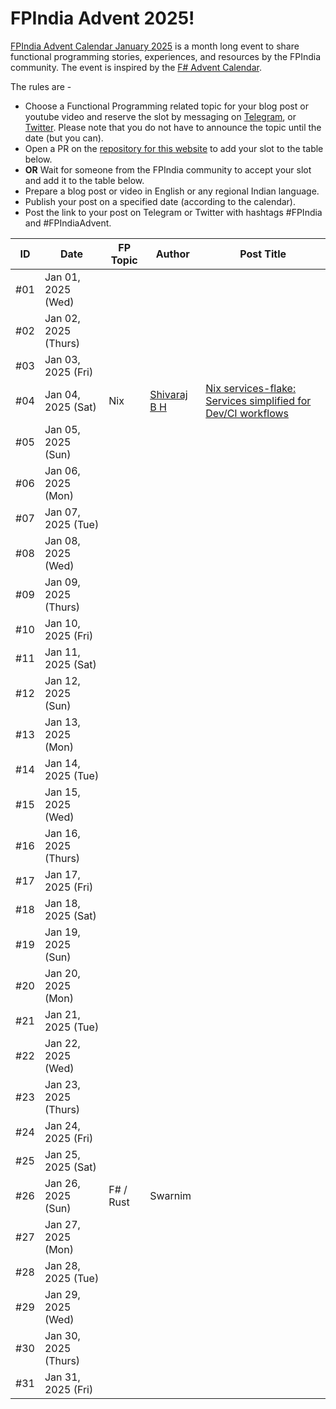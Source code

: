 # FPIndia Advent 2025!

[FPIndia Advent Calendar January 2025](advent/2025.html) is a month long event to share functional programming stories, experiences, and resources by the FPIndia community. The event is inspired by the [F# Advent Calendar](https://sergeytihon.com/2024/10/26/f-advent-calendar-in-english-2024/).

The rules are -

  - Choose a Functional Programming related topic for your blog post or youtube video and reserve the slot by messaging on [Telegram](https://t.me/fpncr), or [Twitter](https://x.com/functionalindia). Please note that you do not have to announce the topic until the date (but you can).
  - Open a PR on the [repository for this website](https://github.com/fpindia/fpindia-site) to add your slot to the table below.
  - **OR** Wait for someone from the FPIndia community to accept your slot and add it to the table below.
  - Prepare a blog post or video in English or any regional Indian language.
  - Publish your post on a specified date (according to the calendar).
  - Post the link to your post on Telegram or Twitter with hashtags <a>#FPIndia</a> and <a>#FPIndiaAdvent</a>.


| ID      | Date                 | FP Topic   | Author    | Post Title |
| ------- | -------------------- | ---------- | --------- | ---------- |
| #01     | Jan 01, 2025 (Wed)   |            |           |            |
| #02     | Jan 02, 2025 (Thurs) |            |           |            |
| #03     | Jan 03, 2025 (Fri)   |            |           |            |
| #04     | Jan 04, 2025 (Sat)   | Nix        | [Shivaraj B H](https://x.com/shivaraj_bh_) | [Nix services-flake: Services simplified for Dev/CI workflows](https://hasgeek.com/fpindia/shivaraj-talks-about-about-nix-service-flake/) |
| #05     | Jan 05, 2025 (Sun)   |            |           |            |
| #06     | Jan 06, 2025 (Mon)   |            |           |            |
| #07     | Jan 07, 2025 (Tue)   |            |           |            |
| #08     | Jan 08, 2025 (Wed)   |            |           |            |
| #09     | Jan 09, 2025 (Thurs) |            |           |            |
| #10     | Jan 10, 2025 (Fri)   |            |           |            |
| #11     | Jan 11, 2025 (Sat)   |            |           |            |
| #12     | Jan 12, 2025 (Sun)   |            |           |            |
| #13     | Jan 13, 2025 (Mon)   |            |           |            |
| #14     | Jan 14, 2025 (Tue)   |            |           |            |
| #15     | Jan 15, 2025 (Wed)   |            |           |            |
| #16     | Jan 16, 2025 (Thurs) |            |           |            |
| #17     | Jan 17, 2025 (Fri)   |            |           |            |
| #18     | Jan 18, 2025 (Sat)   |            |           |            |
| #19     | Jan 19, 2025 (Sun)   |            |           |            |
| #20     | Jan 20, 2025 (Mon)   |            |           |            |
| #21     | Jan 21, 2025 (Tue)   |            |           |            |
| #22     | Jan 22, 2025 (Wed)   |            |           |            |
| #23     | Jan 23, 2025 (Thurs) |            |           |            |
| #24     | Jan 24, 2025 (Fri)   |            |           |            |
| #25     | Jan 25, 2025 (Sat)   |            |           |            |
| #26     | Jan 26, 2025 (Sun)   | F# / Rust  | Swarnim   |            |
| #27     | Jan 27, 2025 (Mon)   |            |           |            |
| #28     | Jan 28, 2025 (Tue)   |            |           |            |
| #29     | Jan 29, 2025 (Wed)   |            |           |            |
| #30     | Jan 30, 2025 (Thurs) |            |           |            |
| #31     | Jan 31, 2025 (Fri)   |            |           |            |

